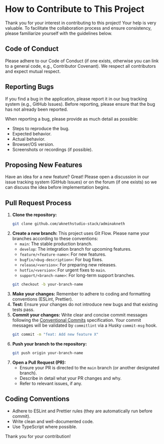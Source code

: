 # How to Contribute to This Project

Thank you for your interest in contributing to this project! Your help is very valuable. To facilitate the collaboration process and ensure consistency, please familiarize yourself with the guidelines below.

## Code of Conduct

Please adhere to our Code of Conduct (if one exists, otherwise you can link to a general code, e.g., Contributor Covenant). We respect all contributors and expect mutual respect.

## Reporting Bugs

If you find a bug in the application, please report it in our bug tracking system (e.g., GitHub Issues). Before reporting, please ensure that the bug has not already been reported.

When reporting a bug, please provide as much detail as possible:

- Steps to reproduce the bug.
- Expected behavior.
- Actual behavior.
- Browser/OS version.
- Screenshots or recordings (if possible).

## Proposing New Features

Have an idea for a new feature? Great! Please open a discussion in our issue tracking system (GitHub Issues) or on the forum (if one exists) so we can discuss the idea before implementation begins.

## Pull Request Process

1.  **Clone the repository:**
    ```bash
    git clone github.com/aknethstudio-stack/adminakneth
    ```
2.  **Create a new branch:**
    This project uses Git Flow. Please name your branches according to these conventions:
    - `main`: The stable production branch.
    - `develop`: The integration branch for upcoming features.
    - `feature/<feature-name>`: For new features.
    - `bugfix/<bug-description>`: For bug fixes.
    - `release/<version>`: For preparing new releases.
    - `hotfix/<version>`: For urgent fixes to `main`.
    - `support/<branch-name>`: For long-term support branches.
    ```bash
    git checkout -b your-branch-name
    ```
3.  **Make your changes:** Remember to adhere to coding and formatting conventions (ESLint, Prettier).
4.  **Test:** Ensure your changes do not introduce new bugs and that existing tests pass.
5.  **Commit your changes:** Write clear and concise commit messages following the [Conventional Commits](https://www.conventionalcommits.org/en/v1.0.0/) specification. Your commit messages will be validated by `commitlint` via a Husky `commit-msg` hook.
    ```bash
    git commit -m "feat: Add new feature X"
    ```
6.  **Push your branch to the repository:**
    ```bash
    git push origin your-branch-name
    ```
7.  **Open a Pull Request (PR):**
    - Ensure your PR is directed to the `main` branch (or another designated branch).
    - Describe in detail what your PR changes and why.
    - Refer to relevant issues, if any.

## Coding Conventions

- Adhere to ESLint and Prettier rules (they are automatically run before commit).
- Write clean and well-documented code.
- Use TypeScript where possible.

Thank you for your contribution!
